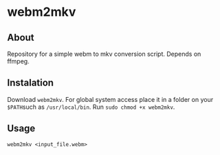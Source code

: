 # webm2mkv

## About
Repository for a simple webm to mkv conversion script. Depends on ffmpeg.

## Instalation
Download `webm2mkv`. For global system access place it in a folder on your `$PATH`such as `/usr/local/bin`. Run `sudo chmod +x webm2mkv`.

## Usage
`webm2mkv <input_file.webm>`